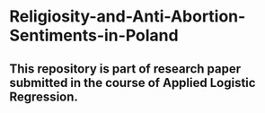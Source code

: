 # Religiosity-and-Anti-Abortion-Sentiments-in-Poland

## This repository is part of research paper submitted in the course of Applied Logistic Regression.
